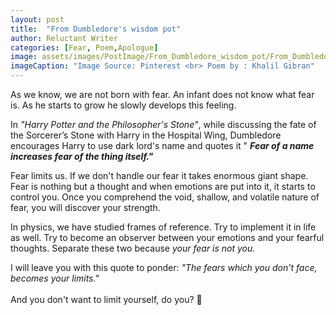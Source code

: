 ```yaml
---
layout: post
title:  "From Dumbledore's wisdom pot"
author: Reluctant Writer
categories: [Fear, Poem,Apologue]
image: assets/images/PostImage/From_Dumbledore_wisdom_pot/From_Dumbledore_wisdom_pot.jpg
imageCaption: "Image Source: Pinterest <br> Poem by : Khalil Gibran"
---
```


As we know, we are not born with fear. An infant does not know what fear is. As he starts to grow he slowly develops this feeling. <br>

<!-- As Dumbledore puts it: <i> <b>Fear of a name increases fear of the thing itself.</b></i> -->

In <i>"Harry Potter and the Philosopher's Stone"</i>, while discussing the fate of the Sorcerer’s Stone with Harry in the Hospital Wing, Dumbledore encourages Harry to use dark lord's name and quotes it "<i> <b>Fear of a name increases fear of the thing itself."</b></i>

Fear limits us. If we don't handle our fear it takes enormous giant shape. Fear is nothing but a thought and when emotions are put into it, it starts to control you. Once you comprehend the void, shallow, and volatile nature of fear, you will discover your strength. 

In physics, we have studied frames of reference. Try to implement it in life as well. Try to become an observer between your emotions and your fearful thoughts. Separate these two because  <rw-custom-highlight-text> <i>your fear is not you. </i> </rw-custom-highlight-text> <br>

I will leave you with this quote to ponder: <i>"The fears which you don't face, becomes your limits." </i> <br> <br> And you don't want to limit yourself, do you? &#128578;
